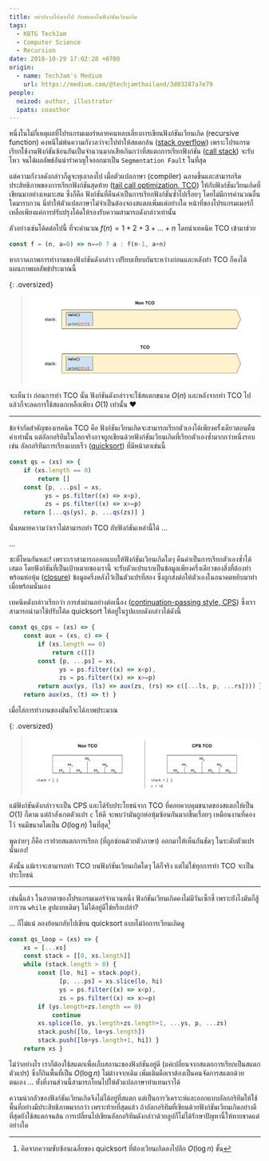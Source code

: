 ```yaml
---
title: อย่ากังวลให้มากไป กับสแตกในฟังก์ชันเวียนเกิด
tags:
  - KBTG TechJam
  - Computer Science
  - Recursion
date: 2018-10-29 17:02:28 +0700
origin:
  - name: TechJam's Medium
    url: https://medium.com/@techjamthailand/3d03287a7e79
people:
  neizod: author, illustrator
  ipats: coauthor
---
```


หนึ่งในไม่กี่เหตุผลที่โปรแกรมเมอร์หลายคนหลบเลี่ยงการเขียนฟังก์ชันเวียนเกิด (recursive function) คงหนีไม่พ้นความกังวลว่าจะไปทำให้สแตกล้น ([stack overflow][]) เพราะโปรแกรมเรียกใช้งานฟังก์ชันซ้อนกันเป็นจำนวนมากเสียเกินกว่าที่สแตกการเรียกฟังก์ชัน ([call stack][]) จะรับไหว จนได้ผลลัพธ์อันน่ารำคาญใจออกมาเป็น `Segmentation Fault` ในที่สุด

แต่ความกังวลดังกล่าวก็ดูจะทุเลาลงไป เมื่อตัวแปลภาษา (compiler) ฉลาดขึ้นและสามารถรีดประสิทธิภาพของการเรียกฟังก์ชันสุดท้าย ([tail call optimization, TCO][tco]) ให้กับฟังก์ชันเวียนเกิดที่เขียนมาอย่างเหมาะสม ซึ่งก็คือ ฟังก์ชันที่คืนค่าเป็นการเรียกฟังก์ชันซ้ำไปเรื่อยๆ โดยไม่มีการคำนวณอื่นใดมารบกวน นี่ทำให้ตัวแปลภาษาไม่จำเป็นต้องจองสแตกเพิ่มแต่อย่างใด หน้าที่ของโปรแกรมเมอร์ก็เหลือเพียงแค่การปรับปรุงโค้ดให้รองรับความสามารถดังกล่าวเท่านั้น

ตัวอย่างเช่นโค้ดต่อไปนี้ ที่จะคำนวณ $f(n)=1+2+3+\dots+n$ โดยนำเทคนิค TCO เข้ามาช่วย

``` javascript
const f = (n, a=0) => n==0 ? a : f(n-1, a+n)
```

หากวาดภาพการทำงานของฟังก์ชันดังกล่าว เปรียบเทียบกันระหว่างก่อนและหลังทำ TCO ก็คงได้แผนภาพผลลัพธ์ประมาณนี้

{: .oversized}
> ![](/images/algorithm/recursion/sumto.gif)

จะเห็นว่า ก่อนการทำ TCO นั้น ฟังก์ชันดังกล่าวจะใช้สแตกขนาด $O(n)$ และหลังจากทำ TCO ไปแล้วก็จะลดการใช้สแตกเหลือเพียง $O(1)$ เท่านั้น ❤️

---

ข้อจำกัดสำคัญของเทคนิค TCO คือ ฟังก์ชันเวียนเกิดจะสามารถเรียกตัวเองได้เพียงครั้งเดียวตอนคืนค่าเท่านั้น แต่อัลกอริทึมในโลกจริงอาจถูกเขียนด้วยฟังก์ชันเวียนเกิดที่เรียกตัวเองซ้ำมากกว่าหนึ่งรอบ เช่น อัลกอริทึมการเรียงแบบเร็ว ([quicksort][]) ที่มีหน้าตาเช่นนี้

``` javascript
const qs = (xs) => {
    if (xs.length == 0)
        return []
    const [p, ...ps] = xs,
          ys = ps.filter((x) => x<p),
          zs = ps.filter((x) => x>=p)
    return [...qs(ys), p, ...qs(zs)] }
```

นั่นหมายความว่าเราไม่สามารถทำ TCO กับฟังก์ชันเหล่านี้ได้ ...

...

ซะที่ไหนกันหละ! เพราะเราสามารถออกแบบให้ฟังก์ชันเวียนเกิดใดๆ คืนค่าเป็นการเรียกตัวเองซ้ำได้เสมอ โดยฟังก์ชันที่เป็นเป้าหมายของเรานี้ จะรับตัวแปรแรกเป็นข้อมูลเพียงครึ่งเดียวของสิ่งที่ต้องทำ พร้อมห่อหุ้ม ([closure][]) ข้อมูลครึ่งหลังไว้เป็นตัวแปรที่สอง ซึ่งถูกส่งต่อให้ตัวเองในอนาคตหยิบมาทำเมื่อพร้อมนั่นเอง

เทคนิคดังกล่าวเรียกว่า การส่งผ่านอย่างต่อเนื่อง ([continuation-passing style, CPS][cps]) ซึ่งเราสามารถนำมาใช้ปรับโค้ด quicksort ให้อยู่ในรูปแบบดังกล่าวได้ดังนี้

``` javascript
const qs_cps = (xs) => {
    const aux = (xs, c) => {
        if (xs.length == 0)
            return c([])
        const [p, ...ps] = xs,
              ys = ps.filter((x) => x<p),
              zs = ps.filter((x) => x>=p)
        return aux(ys, (ls) => aux(zs, (rs) => c([...ls, p, ...rs]))) }
    return aux(xs, (t) => t) }
```

เมื่อไล่การทำงานของมันก็จะได้ภาพประมาณ

{: .oversized}
> ![](/images/algorithm/recursion/quicksort.gif)

แม้ฟังก์ชันดังกล่าวจะเป็น CPS และได้รับประโยชน์จาก TCO ที่คอยควบคุมขนาดของสแตกให้เป็น $O(1)$ ก็ตาม แต่ถ้าสังเกตตัวแปร `c` ให้ดี จะพบว่ามันถูกห่อหุ้มซ้อนกันมากขึ้นเรื่อยๆ เหมือนงานที่ดองไว้ จนมีขนาดโตเป็น $O(\log n)$ ในที่สุด[^1]

พูดง่ายๆ ก็คือ เราย้ายสแตกการเรียก (ที่ถูกซ่อนด้วยตัวภาษา) ออกมาให้เห็นกันชัดๆ ในระดับตัวแปรนั่นเอง!

ดังนั้น แม้เราจะสามารถทำ TCO บนฟังก์ชันเวียนเกิดใดๆ ได้ก็จริง แต่ไม่ใช่ทุกการทำ TCO จะเป็นประโยชน์

---

เช่นนี้แล้ว ในสายตาของโปรแกรมเมอร์จำนวนหนึ่ง ฟังก์ชันเวียนเกิดคงไม่มีวันเซ็กซี่ เพราะยังไงมันก็สู้การวน `while` ลูปแบบเดิมๆ ไม่ได้อยู่ดีใช่หรือเปล่า?

... ก็ไม่แน่ ลองย้อนกลับไปเขียน quicksort แบบไม่ง้อการเวียนเกิดดู

``` javascript
const qs_loop = (xs) => {
    xs = [...xs]
    const stack = [[0, xs.length]]
    while (stack.length > 0) {
        const [lo, hi] = stack.pop(),
              [p, ...ps] = xs.slice(lo, hi)
              ys = ps.filter((x) => x<p),
              zs = ps.filter((x) => x>=p)
        if (ys.length+zs.length == 0)
            continue
        xs.splice(lo, ys.length+zs.length+1, ...ys, p, ...zs)
        stack.push([lo, lo+ys.length])
        stack.push([lo+ys.length+1, hi]) }
    return xs }
```

ไม่ว่าอย่างไร เราก็ต้องใช้สแตกเพื่อเก็บสถานะของฟังก์ชันอยู่ดี (แค่เปลี่ยนจากสแตกการเรียกเป็นสแตกตัวแปร) ซึ่งก็กินพื้นที่เป็น $O(\log n)$ ไม่ต่างจากเดิม เพิ่มเติมคือเราต้องเป็นคนจัดการสแตกด้วยตนเอง ... ทั้งที่งานส่วนนี้สามารถโยนไปให้ตัวแปลภาษาทำแทนเราได้

ความน่ากลัวของฟังก์ชันเวียนเกิดจึงไม่ได้อยู่ที่สแตก แต่เป็นการวิเคราะห์และออกแบบอัลกอริทึมให้ใช้พื้นที่อย่างมีประสิทธิภาพมากกว่า เพราะท้ายที่สุดแล้ว ถ้าอัลกอริทึมที่เขียนด้วยฟังก์ชันเวียนเกิดอย่างดีที่สุดยังใช้สแตกจนล้น การเปลี่ยนไปเขียนอัลกอริทึมดังกล่าวด้วยลูปก็ไม่ได้รักษาปัญหานี้ให้หายขาดแต่อย่างใด


[^1]: คิดจากความซับซ้อนเฉลี่ยของ quicksort ที่ต้องเวียนเกิดลงไปลึก $O(\log n)$ ชั้น

[stack overflow]: //en.wikipedia.org/wiki/Stack_overflow
[call stack]: //en.wikipedia.org/wiki/Call_stack
[tco]: //en.wikipedia.org/wiki/Tail_call
[quicksort]: //en.wikipedia.org/wiki/Quicksort
[closure]: //en.wikipedia.org/wiki/Closure_(computer_programming)
[cps]: //en.wikipedia.org/wiki/Continuation-passing_style
